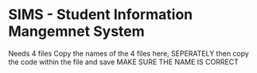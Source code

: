 # SIMS - Student Information Mangemnet System
Needs 4 files
Copy the names of the 4 files here, SEPERATELY
then copy the code within the file and save
MAKE SURE THE NAME IS CORRECT
